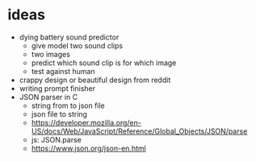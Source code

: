 # ideas
- dying battery sound predictor
  - give model two sound clips
  - two images
  - predict which sound clip is for which image
  - test against human
- crappy design or beautiful design from reddit
- writing prompt finisher
- JSON parser in C
  - string from to json file
  - json file to string
  - https://developer.mozilla.org/en-US/docs/Web/JavaScript/Reference/Global_Objects/JSON/parse
  - js: JSON.parse
  - https://www.json.org/json-en.html 
